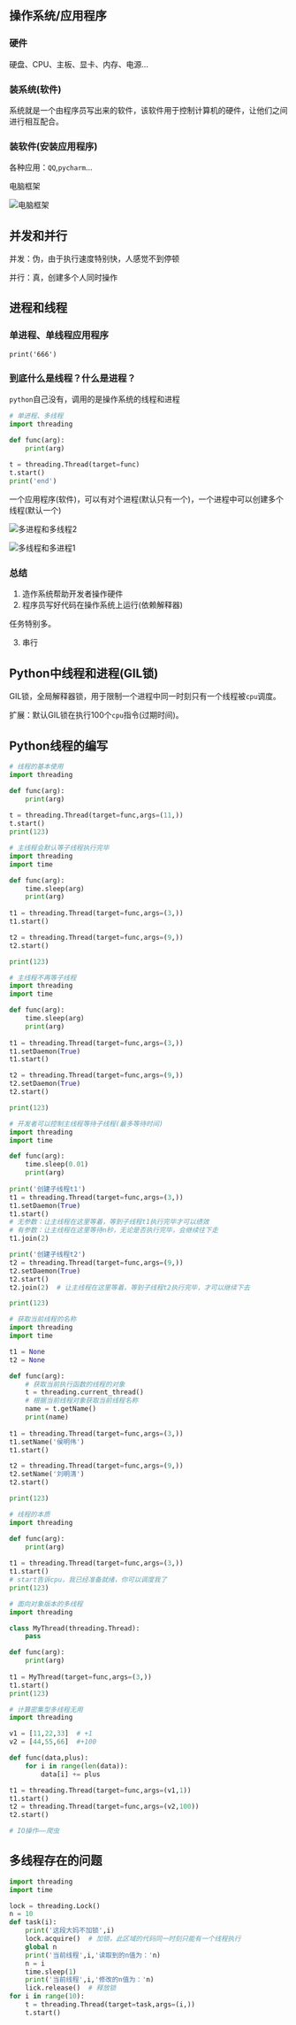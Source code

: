 

## 操作系统/应用程序

### 硬件

硬盘、CPU、主板、显卡、内存、电源...

### 装系统(软件)

系统就是一个由程序员写出来的软件，该软件用于控制计算机的硬件，让他们之间进行相互配合。

### 装软件(安装应用程序)

各种应用：`QQ`,`pycharm`...

电脑框架

![电脑框架](D:\repository\PythonNotes\images\电脑框架.png)

## 并发和并行

并发：伪，由于执行速度特别快，人感觉不到停顿

并行：真，创建多个人同时操作

## 进程和线程

### 单进程、单线程应用程序

`print('666')`

### 到底什么是线程？什么是进程？

`python`自己没有，调用的是操作系统的线程和进程

```python
# 单进程、多线程
import threading

def func(arg):
    print(arg)
    
t = threading.Thread(target=func)
t.start()
print('end')
```

一个应用程序(软件)，可以有对个进程(默认只有一个)，一个进程中可以创建多个线程(默认一个)

![多进程和多线程2](D:\repository\PythonNotes\images\多进程和多线程2.png)

![多线程和多进程1](D:\repository\PythonNotes\images\多线程和多进程1.png)

### 总结

1. 造作系统帮助开发者操作硬件
2. 程序员写好代码在操作系统上运行(依赖解释器)

任务特别多。

3. 串行

## Python中线程和进程(GIL锁)

GIL锁，全局解释器锁，用于限制一个进程中同一时刻只有一个线程被`cpu`调度。

扩展：默认GIL锁在执行100个`cpu`指令(过期时间)。

## Python线程的编写

```python
# 线程的基本使用
import threading

def func(arg):
    print(arg)
    
t = threading.Thread(target=func,args=(11,))
t.start()
print(123)
```

```python
# 主线程会默认等子线程执行完毕
import threading
import time

def func(arg):
    time.sleep(arg)
    print(arg)
    
t1 = threading.Thread(target=func,args=(3,))
t1.start()

t2 = threading.Thread(target=func,args=(9,))
t2.start()

print(123)
```

```python
# 主线程不再等子线程
import threading
import time

def func(arg):
    time.sleep(arg)
    print(arg)
    
t1 = threading.Thread(target=func,args=(3,))
t1.setDaemon(True)
t1.start()

t2 = threading.Thread(target=func,args=(9,))
t2.setDaemon(True)
t2.start()

print(123)
```

```python
# 开发者可以控制主线程等待子线程(最多等待时间)
import threading
import time

def func(arg):
    time.sleep(0.01)
    print(arg)
    
print('创建子线程t1')
t1 = threading.Thread(target=func,args=(3,))
t1.setDaemon(True)
t1.start()
# 无参数：让主线程在这里等着，等到子线程t1执行完毕才可以绩效
# 有参数：让主线程在这里等待n秒，无论是否执行完毕，会继续往下走
t1.join(2)

print('创建子线程t2')
t2 = threading.Thread(target=func,args=(9,))
t2.setDaemon(True)
t2.start()
t2.join(2)  # 让主线程在这里等着，等到子线程t2执行完毕，才可以继续下去

print(123)
```

```python
# 获取当前线程的名称
import threading
import time

t1 = None
t2 = None

def func(arg):
    # 获取当前执行函数的线程的对象
    t = threading.current_thread()
    # 根据当前线程对象获取当前线程名称
    name = t.getName()
    print(name)
    
t1 = threading.Thread(target=func,args=(3,))
t1.setName('侯明伟')
t1.start()

t2 = threading.Thread(target=func,args=(9,))
t2.setName('刘明清')
t2.start()

print(123)
```

```python
# 线程的本质
import threading

def func(arg):
    print(arg)
    
t1 = threading.Thread(target=func,args=(3,))
t1.start()
# start告诉cpu，我已经准备就绪，你可以调度我了
print(123)
```

```python
# 面向对象版本的多线程
import threading

class MyThread(threading.Thread):
    pass

def func(arg):
    print(arg)
    
t1 = MyThread(target=func,args=(3,))
t1.start()
print(123)
```

```python
# 计算密集型多线程无用
import threading

v1 = [11,22,33]  # +1
v2 = [44,55,66]  #+100

def func(data,plus):
    for i in range(len(data)):
        data[i] += plus

t1 = threading.Thread(target=func,args=(v1,1))
t1.start()
t2 = threading.Thread(target=func,args=(v2,100))
t2.start()
```

```python
# IO操作——爬虫
```

## 多线程存在的问题

```python
import threading
import time

lock = threading.Lock()
n = 10
def task(i):
    print('这段大妈不加锁',i)
    lock.acquire()  # 加锁，此区域的代码同一时刻只能有一个线程执行
    global n
    print('当前线程',i,'读取到的n值为：'n)
    n = i
    time.sleep(1)
    print('当前线程',i,'修改的n值为：'n)
    lick.release()  # 释放锁
for i in range(10):
    t = threading.Thread(target=task,args=(i,))
    t.start()
```
